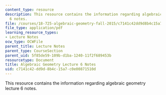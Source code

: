 ```yaml
---
content_type: resource
description: This resource contains the information regarding algebraic geometry lecture
  6 notes.
file: /courses/18-725-algebraic-geometry-fall-2015/c7141c42dd9d8b4c15a7c0e00871510d_MIT18_725F15_lec06.pdf
file_type: application/pdf
learning_resource_types:
- Lecture Notes
ocw_type: OCWFile
parent_title: Lecture Notes
parent_type: CourseSection
parent_uid: 5f85de59-109b-d1ba-1240-11f2f689453b
resourcetype: Document
title: Algebraic Geometry Lecture 6 Notes
uid: c7141c42-dd9d-8b4c-15a7-c0e00871510d
---
```

This resource contains the information regarding algebraic geometry lecture 6 notes.

